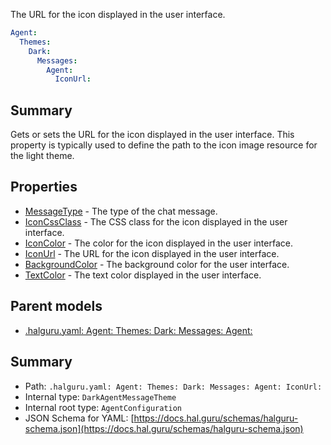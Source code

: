 <!--
title: IconUrl
description: The URL for the icon displayed in the user interface.
version: 1.40.0
generated: true
date: 2025-04-25
node: This file is generated by the command-line program: `halguru manual -c -m`
-->


The URL for the icon displayed in the user interface.

```yaml
Agent:
  Themes:
    Dark:
      Messages:
        Agent:
          IconUrl:
```

## Summary

Gets or sets the URL for the icon displayed in the user interface. This property is typically used to define the path to the icon image resource for the light theme.

## Properties

* [MessageType]((halguru)-agent-themes-dark-messages-agent-messagetype.md) - The type of the chat message.
* [IconCssClass]((halguru)-agent-themes-dark-messages-agent-iconcssclass.md) - The CSS class for the icon displayed in the user interface.
* [IconColor]((halguru)-agent-themes-dark-messages-agent-iconcolor.md) - The color for the icon displayed in the user interface.
* [IconUrl]((halguru)-agent-themes-dark-messages-agent-iconurl.md) - The URL for the icon displayed in the user interface.
* [BackgroundColor]((halguru)-agent-themes-dark-messages-agent-backgroundcolor.md) - The background color for the user interface.
* [TextColor]((halguru)-agent-themes-dark-messages-agent-textcolor.md) - The text color displayed in the user interface.

## Parent models

* [.halguru.yaml: Agent: Themes: Dark: Messages: Agent:]((halguru)-agent-themes-dark-messages-agent.md)
## Summary

* Path: `.halguru.yaml: Agent: Themes: Dark: Messages: Agent: IconUrl:`
* Internal type: `DarkAgentMessageTheme`
* Internal root type: `AgentConfiguration`
* JSON Schema for YAML: [https://docs.hal.guru/schemas/halguru-schema.json](https://docs.hal.guru/schemas/halguru-schema.json)
